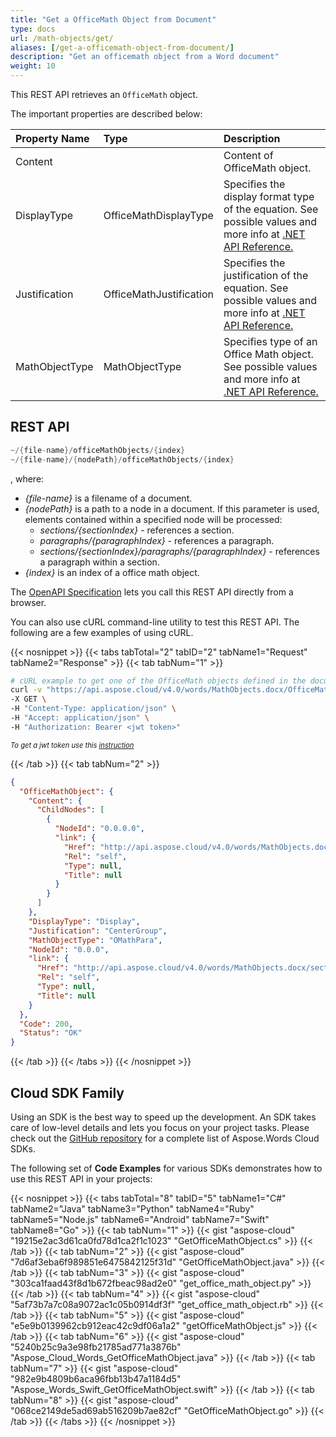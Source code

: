 ```yaml
---
title: "Get a OfficeMath Object from Document"
type: docs
url: /math-objects/get/
aliases: [/get-a-officemath-object-from-document/]
description: "Get an officemath object from a Word document"
weight: 10
---
```


This REST API retrieves an `OfficeMath` object.

The important properties are described below:

|Property Name|Type|Description|
| :- | :- | :- |
|Content| |Content of OfficeMath object.|
|DisplayType|OfficeMathDisplayType|Specifies the display format type of the equation. See possible values and more info at [.NET API Reference.](https://apireference.aspose.com/net/words/aspose.words.math/officemathdisplaytype)|
|Justification|OfficeMathJustification|Specifies the justification of the equation. See possible values and more info at [.NET API Reference.](https://apireference.aspose.com/net/words/aspose.words.math/officemathjustification)|
|MathObjectType|MathObjectType|Specifies type of an Office Math object. See possible values and more info at [.NET API Reference.](https://apireference.aspose.com/net/words/aspose.words.math/mathobjecttype)|

## REST API

```JAVA
~/{file-name}/officeMathObjects/{index}
~/{file-name}/{nodePath}/officeMathObjects/{index}
```
, where:

- *{file-name}* is a filename of a document.
- *{nodePath}* is a path to a node in a document. If this parameter is used, elements contained within a specified node will be processed:
  - *sections/{sectionIndex}* - references a section.
  - *paragraphs/{paragraphIndex}* - references a paragraph.
  - *sections/{sectionIndex}/paragraphs/{paragraphIndex}* - references a paragraph within a section.
- *{index}* is an index of a office math object.

The [OpenAPI Specification](https://apireference.aspose.cloud/words/#/OfficeMathObjects/GetOfficeMathObject) lets you call this REST API directly from a browser.

You can also use cURL command-line utility to test this REST API. The following are a few examples of using cURL.

{{< nosnippet >}}
{{< tabs tabTotal="2" tabID="2" tabName1="Request" tabName2="Response" >}}
{{< tab tabNum="1" >}}

```bash
# cURL example to get one of the OfficeMath objects defined in the document
curl -v "https://api.aspose.cloud/v4.0/words/MathObjects.docx/OfficeMathObjects/0" \
-X GET \
-H "Content-Type: application/json" \
-H "Accept: application/json" \
-H "Authorization: Bearer <jwt token>"
```

<p style="margin:0;font-size:80%;font-style:italic">To get a jwt token use this <a href="/words/getting-started/available-sdks/#curl">instruction</a></p>

{{< /tab >}}
{{< tab tabNum="2" >}}

```json
{
  "OfficeMathObject": {
    "Content": {
      "ChildNodes": [
        {
          "NodeId": "0.0.0.0",
          "link": {
            "Href": "http://api.aspose.cloud/v4.0/words/MathObjects.docx/sections/0/paragraphs/0/OfficeMathObjects/0/OfficeMathObjects/0",
            "Rel": "self",
            "Type": null,
            "Title": null
          }
        }
      ]
    },
    "DisplayType": "Display",
    "Justification": "CenterGroup",
    "MathObjectType": "OMathPara",
    "NodeId": "0.0.0",
    "link": {
      "Href": "http://api.aspose.cloud/v4.0/words/MathObjects.docx/sections/0/paragraphs/0/OfficeMathObjects/0",
      "Rel": "self",
      "Type": null,
      "Title": null
    }
  },
  "Code": 200,
  "Status": "OK"
}
```

{{< /tab >}}
{{< /tabs >}}
{{< /nosnippet >}}

## Cloud SDK Family

Using an SDK is the best way to speed up the development. An SDK takes care of low-level details and lets you focus on your project tasks. Please check out the [GitHub repository](https://github.com/aspose-words-cloud) for a complete list of Aspose.Words Cloud SDKs.

The following set of **Code Examples** for various SDKs demonstrates how to use this REST API in your projects:

{{< nosnippet >}}
{{< tabs tabTotal="8" tabID="5" tabName1="C#" tabName2="Java" tabName3="Python" tabName4="Ruby" tabName5="Node.js" tabName6="Android" tabName7="Swift" tabName8="Go" >}}
{{< tab tabNum="1" >}}
{{< gist "aspose-cloud" "19215e2ac3d61ca0fd78d1ca2f1c1023" "GetOfficeMathObject.cs" >}}
{{< /tab >}}
{{< tab tabNum="2" >}}
{{< gist "aspose-cloud" "7d6af3eba6f989851e6475842125f31d" "GetOfficeMathObject.java" >}}
{{< /tab >}}
{{< tab tabNum="3" >}}
{{< gist "aspose-cloud" "303ca1faad43f8d1b672fbeac98ad2e0" "get_office_math_object.py" >}}
{{< /tab >}}
{{< tab tabNum="4" >}}
{{< gist "aspose-cloud" "5af73b7a7c08a9072ac1c05b0914df3f" "get_office_math_object.rb" >}}
{{< /tab >}}
{{< tab tabNum="5" >}}
{{< gist "aspose-cloud" "e5e9b0139962cb912eac42c9df06a1a2" "getOfficeMathObject.js" >}}
{{< /tab >}}
{{< tab tabNum="6" >}}
{{< gist "aspose-cloud" "5240b25c9a3e98fb21785ad771a3876b" "Aspose_Cloud_Words_GetOfficeMathObject.java" >}}
{{< /tab >}}
{{< tab tabNum="7" >}}
{{< gist "aspose-cloud" "982e9b4809b6aca96fbb13b47a1184d5" "Aspose_Words_Swift_GetOfficeMathObject.swift" >}}
{{< /tab >}}
{{< tab tabNum="8" >}}
{{< gist "aspose-cloud" "068ce2149de5ad69ab516209b7ae82cf" "GetOfficeMathObject.go" >}}
{{< /tab >}}
{{< /tabs >}}
{{< /nosnippet >}}
